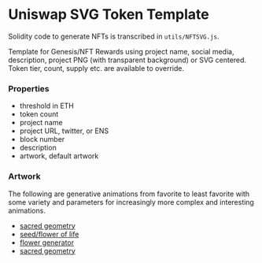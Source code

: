# Uniswap SVG Token Template

Solidity code to generate NFTs is transcribed in `utils/NFTSVG.js`.

Template for Genesis/NFT Rewards using project name, social media, description, project PNG (with transparent background) or SVG centered. Token tier, count, supply etc. are available to override. 

### Properties
* threshold in ETH
* token count
* project name
* project URL, twitter, or ENS
* block number
* description
* artwork, default artwork 

### Artwork

The following are generative animations from favorite to least favorite with some variety and parameters for increasingly more complex and interesting animations.

* [sacred geometry](https://codepen.io/tankbottoms/pen/mdxbmZd)
* [seed/flower of life](https://codepen.io/DreamSpinner22/pen/jdeOxQ)
* [flower generator](https://codepen.io/jackrugile/pen/LeJowx)
* [sacred geometry](https://codepen.io/kylestew/pen/EKWyQp)